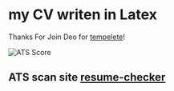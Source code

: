 # my CV writen in Latex

Thanks For Join Deo for [tempelete](https://www.overleaf.com/latex/templates/rendercv-engineeringresumes-theme/shwqvsxdgkjy)!

![ATS Score](https://github.com/user-attachments/assets/0bcc42bc-3094-48f2-9afd-b676ae937958)

## ATS scan site [resume-checker](https://www.resumego.net/resume-checker/)

